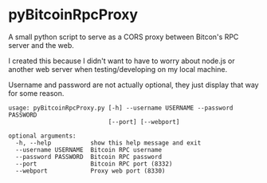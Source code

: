 pyBitcoinRpcProxy
=================

A small python script to serve as a CORS proxy between Bitcon's RPC server and the web.

I created this because I didn't want to have to worry about node.js or another web server when testing/developing on my local machine.

Username and password are not actually optional, they just display that way for some reason.

    usage: pyBitcoinRpcProxy.py [-h] --username USERNAME --password PASSWORD
                                [--port] [--webport]

    optional arguments:
      -h, --help           show this help message and exit
      --username USERNAME  Bitcoin RPC username
      --password PASSWORD  Bitcoin RPC password
      --port               Bitcoin RPC port (8332)
      --webport            Proxy web port (8330)
